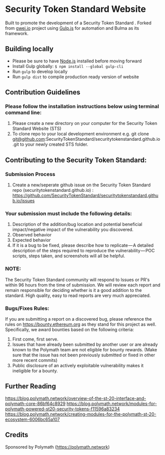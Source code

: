 # Security Token Standard Website
Built to promote the development of a Security Token Standard . Forked from  [gwei.io]() project using [Gulp.js](https://gulp.js) for automation and Bulma as its framework.

## Building locally
- Please be sure to have [Node.js](https://nodejs.org/en/) installed before moving forward
- Install Gulp globally: `$ npm install --global gulp-cli`
- Run `gulp` to develop locally
- Run `gulp dist` to compile production ready version of website

## Contribution Guidelines

### Please follow the installation instructions below using terminal command line:
1. Please create a new directory on your computer for the Security Token Standard Website (STS) 
2. To clone repo to your local development environment e.g. git clone git@github.com:SecurityTokenStandard/securitytokenstandard.github.io.git to your newly created STS folder.
 
## Contributing to the Security Token Standard: 

### Submission Process
1. Create a new/seperate github issue on the Security Token Standard repo (securitytokenstandard.github.io) : https://github.com/SecurityTokenStandard/securitytokenstandard.github.io/issues

### Your submission must include the following details:
1. Description of the addition/bug location and potential beneficial impact/negative impact of the vulnerability you discovered.
2. Observed behavior
3. Expected behavior
4.  If it is a bug to be fixed, please describe how to replicate — A detailed description of the steps required to reproduce the vulnerability — POC scripts, steps taken, and screenshots will all be helpful.

### NOTE: 

The Security Token Standard community will respond to Issues or PR's within 96 hours from the time of submission. We will review each report and remain responsible for deciding whether is it a good addition to the standard. High quality, easy to read reports are very much appreciated.

### Bugs/Fixes Rules:

If you are submitting a report on a discovered bug, please reference the rules on https://bounty.ethereum.org as they stand for this project as well. Specifically, we award bounties based on the following criteria:

1. First come, first serve.
2. Issues that have already been submitted by another user or are already known to the Polymath team are not eligible for bounty rewards. (Make sure that the issue has not been previously submitted or fixed in other more recent commits)
3. Public disclosure of an actively exploitable vulnerability makes it ineligible for a bounty.


## Further Reading

https://blog.polymath.network/overview-of-the-st-20-interface-and-polymath-core-86bf64c8929
https://blog.polymath.network/modules-for-polymath-powered-st20-security-tokens-f11596a83234
https://blog.polymath.network/creating-modules-for-the-polymath-st-20-ecosystem-6006bc65a107

## Credits
Sponsored by Polymath (https://polymath.network)
